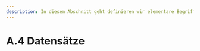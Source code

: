 ```yaml
---
description: In diesem Abschnitt geht definieren wir elementare Begriffe zu Datensätzen.
---
```


# A.4 Datensätze

